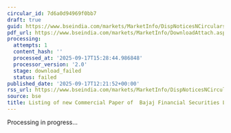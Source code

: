 ```yaml
---
circular_id: 7d6a0d94969f0bb7
draft: true
guid: https://www.bseindia.com/markets/MarketInfo/DispNoticesNCirculars.aspx?Noticeid={FACAFF66-D927-423E-A6FD-9B3A1A822243}&noticeno=20250917-32&dt=09/17/2025&icount=32&totcount=56&flag=0
pdf_url: https://www.bseindia.com/markets/MarketInfo/DownloadAttach.aspx?id=20250917-32&attachedId=
processing:
  attempts: 1
  content_hash: ''
  processed_at: '2025-09-17T15:28:44.986848'
  processor_version: '2.0'
  stage: download_failed
  status: failed
published_date: '2025-09-17T12:21:52+00:00'
rss_url: https://www.bseindia.com/markets/MarketInfo/DispNoticesNCirculars.aspx?Noticeid={FACAFF66-D927-423E-A6FD-9B3A1A822243}&noticeno=20250917-32&dt=09/17/2025&icount=32&totcount=56&flag=0
source: bse
title: Listing of new Commercial Paper of  Bajaj Financial Securities Limited
---
```


Processing in progress...